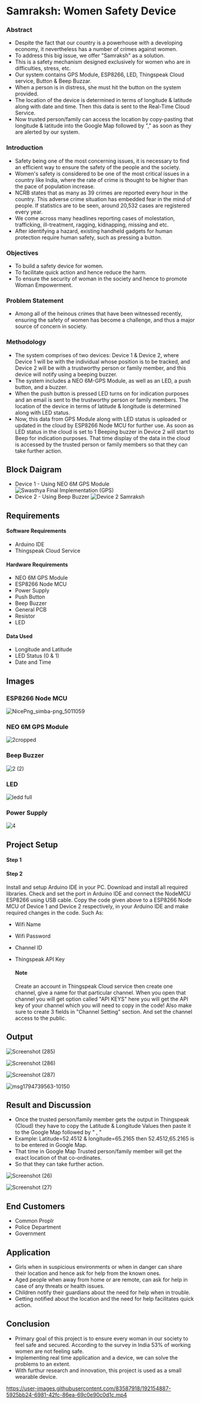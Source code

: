 # Samraksh: Women Safety Device

### Abstract
* Despite the fact that our country is a powerhouse with a developing economy, it nevertheless has a number of crimes against women.
* To address this big issue, we offer "Samraksh" as a solution.
* This is a safety mechanism designed exclusively for women who are in difficulties, stress, etc.
* Our system contains GPS Module, ESP8266, LED, Thingspeak Cloud service, Button & Beep Buzzar.
* When a person is in distress, she must hit the button on the system provided.
* The location of the device is determined in terms of longitude & latitude along with date and time. Then this data is sent to the Real-Time Cloud Service.
* Now trusted person/family can access the location by copy-pasting that longitude & latitude into the Google Map followed by "," as soon as they are alerted by our system. 

### Introduction
* Safety being one of the most concerning issues, it is necessary to find an efficient way to ensure the safety of the people and the society.
* Women's safety is considered to be one of the most critical issues in a country like India, where the rate of crime is thought to be higher than the pace of population increase.
* NCRB states that as many as 39 crimes are reported every hour in the country. This adverse crime situation has embedded fear in the mind of people. If statistics are to be seen, around 20,532 cases are registered every year.
* We come across many headlines reporting cases of molestation, trafficking, ill-treatment, ragging, kidnapping, missing and etc.
* After identifying a hazard, existing handheld gadgets for human protection require human safety, such as pressing a button.

### Objectives
* To build a safety device for women.
* To facilitate quick action and hence reduce the harm.
* To ensure the security of woman in the society and hence to promote Woman Empowerment.

### Problem Statement
* Among all of the heinous crimes that have been witnessed recently, ensuring the safety of women has become a challenge, and thus a major source of concern in society.

### Methodology
* The system comprises of two devices: Device 1 & Device 2, where Device 1 will be with the individual whose position is to be tracked, and Device 2 will be with a trustworthy person or family member, and this device will notify using a beeping buzzer.
* The system includes a NEO 6M-GPS Module, as well as an LED, a push button, and a buzzer.
* When the push button is pressed LED turns on for indication purposes and an email is sent to the trustworthy person or family members. The location of the device in terms of latitude & longitude is determined along with LED status.
* Now, this data from GPS Module along with LED status is uploaded or updated in the cloud by ESP8266 Node MCU for further use. As soon as LED status in the cloud is set to 1 Beeping buzzer in Device 2 will start to Beep for indication purposes. That time display of the data in the cloud is accessed by the trusted person or family members so that they can take further action.

## Block Daigram
* Device 1 - Using NEO 6M GPS Module
![Swasthya Final Implementation (GPS)](https://user-images.githubusercontent.com/83587918/192152053-5e4f3843-8bb1-44d8-abe9-a2952fd82ad8.png)
* Device 2 - Using Beep Buzzer
![Device 2 Samraksh](https://user-images.githubusercontent.com/83587918/192152137-7ffc645a-226e-4b61-800c-b937dc6e55bb.png)

## Requirements

#### Software Requirements
* Arduino IDE
* Thingspeak Cloud Service

#### Hardware Requirements
* NEO 6M GPS Module
* ESP8266 Node MCU
* Power Supply
* Push Button
* Beep Buzzer
* General PCB
* Resistor
* LED

#### Data Used
* Longitude and Latitude
* LED Status (0 & 1)
* Date and Time

## Images
<h3> ESP8266 Node MCU </h3>

![NicePng_simba-png_5011059](https://user-images.githubusercontent.com/83587918/192152704-cc5d257a-1df7-4054-b8ff-9030268eae17.png)

<h3> NEO 6M GPS Module </h3>

![2cropped](https://user-images.githubusercontent.com/83587918/192152759-978363d2-7ab4-45fb-9162-d1942d3743ea.png)

<h3> Beep Buzzer </h3>

![2 (2)](https://user-images.githubusercontent.com/83587918/192153227-51d5709d-2509-4539-b05f-410333a294f2.png)

<h3> LED </h3>

![ledd full](https://user-images.githubusercontent.com/83587918/192153523-6cbf3cee-493c-4d28-9390-c82958df5cf7.png)

<h3> Power Supply </h3>

![4](https://user-images.githubusercontent.com/83587918/192153297-5bf81667-bd8a-485b-93ff-c1b557a5641c.png)

## Project Setup

#### Step 1

#### Step 2
Install and setup Arduino IDE in your PC. Download and install all required libraries. Check and set the port in Arduino IDE and connect the NodeMCU ESP8266 using USB cable. Copy the code given above to a ESP8266 Node MCU of Device 1 and Device 2 respectively, in your Arduino IDE and make required changes in the code.
Such As:
* Wifi Name
* Wifi Password
* Channel ID
* Thingspeak API Key

    #### Note
    Create an account in Thingspeak Cloud service then create one channel, give a name for that particular channel. When you open that channel you will get option called "API KEYS" here you will get the API key of your channel which you will need to copy in the code! Also make sure to create 3 fields in "Channel Setting" section. And set the channel access to the public.

## Output

![Screenshot (285)](https://user-images.githubusercontent.com/83587918/192154265-6818ed7b-6df4-4b6b-a193-fa6851711153.png)

![Screenshot (286)](https://user-images.githubusercontent.com/83587918/192154277-cf07ccda-2511-4b30-9506-9d59a3d9bfbb.png)

![Screenshot (287)](https://user-images.githubusercontent.com/83587918/192154281-4b4d59c7-4e50-499f-b3ab-88b158310c93.png)

![msg1794739563-10150](https://user-images.githubusercontent.com/83587918/192154383-61b5a74a-0083-496a-9367-79b2c1905712.jpg)

## Result and Discussion

* Once the trusted person/family member gets the output in Thingspeak (Cloud) they have to copy the Latitude & Longitude Values then paste it to the Google Map followed by " , "  
* Example: Latitude=52.4512 & longitude=65.2165 then 52.4512,65.2165 is to be entered in Google Map.
* That time in Google Map Trusted person/family member will get the exact location of that co-ordinates.
* So that they can take further action.

![Screenshot (26)](https://user-images.githubusercontent.com/83587918/192154453-a961c9af-86c6-4d5b-8996-1b0d84431fc5.png)

![Screenshot (27)](https://user-images.githubusercontent.com/83587918/192154464-ecd129c9-d704-4e6a-85f6-d7a400b218f7.png)

## End Customers
* Common Proplr
* Police Department
* Government

## Application
* Girls when in suspicious environments or when in danger can share their location and hence ask for help from the known ones.
* Aged people when away from home or are remote, can ask for help in case of any threats or health issues.
* Children notify their guardians about the need for help when in trouble.
* Getting notified about the location and the need for help facilitates quick action. 

## Conclusion
* Primary goal of this project is to ensure every woman in our society to feel safe and secured. According to the survey in India 53% of working women are not feeling safe.
* Implementing real time application and a device, we can solve the problems to an extent.
* With furthur research and innovation, this project is used as a small wearable device. 



https://user-images.githubusercontent.com/83587918/192154887-5925bb24-6981-42fc-86ea-69c0e90c0d1c.mp4




